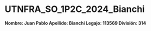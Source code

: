 # UTNFRA_SO_1P2C_2024_Bianchi

<strong>Nombre:<strong> Juan Pablo
<strong>Apellido:<strong> Bianchi
<strong>Legajo:<strong> 113569
<strong>División:<strong> 314

